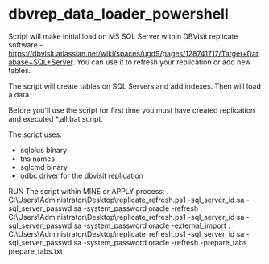 # dbvrep_data_loader_powershell

Script will make initial load on MS SQL Server within DBVisit replicate software - https://dbvisit.atlassian.net/wiki/spaces/ugd9/pages/128741717/Target+Database+SQL+Server. You can use it to refresh your replication or add new tables.

The script will create tables on SQL Servers and add indexes. Then will load a data.

Before you'll use the script for first time you must have created replication and executed *.all.bat script.

  The script uses:
  - sqlplus binary
  - tns names
  - sqlcmd binary
  - odbc driver for the dbvisit replication



RUN The script within MINE or APPLY process:
   . C:\Users\Administrator\Desktop\replicate_refresh.ps1 -sql_server_id sa -sql_server_passwd sa -system_password oracle -refresh 
   . C:\Users\Administrator\Desktop\replicate_refresh.ps1 -sql_server_id sa -sql_server_passwd sa -system_password oracle -external_import
   . C:\Users\Administrator\Desktop\replicate_refresh.ps1 -sql_server_id sa -sql_server_passwd sa -system_password oracle -refresh -prepare_tabs prepare_tabs.txt



